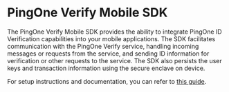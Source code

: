 # PingOne Verify Mobile SDK

The PingOne Verify Mobile SDK provides the ability to integrate PingOne ID Verification capabilities into your mobile applications. The SDK facilitates communication with the PingOne Verify service, handling incoming messages or requests from the service, and sending ID information for verification or other requests to the service. The SDK also persists the user keys and transaction information using the secure enclave on device. 

For setup instructions and documentation, you can refer to [this guide](https://apidocs.pingidentity.com/pingone/platform/v1/api/#pingone-verify-mobile-sdk-for-ios).      
